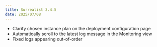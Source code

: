 ```yaml
---
title: Surrealist 3.4.5
date: 2025/07/08
---
```


- Clarify chosen instance plan on the deployment configuration page
- Automatically scroll to the latest log message in the Monitoring view
- Fixed logs appearing out-of-order